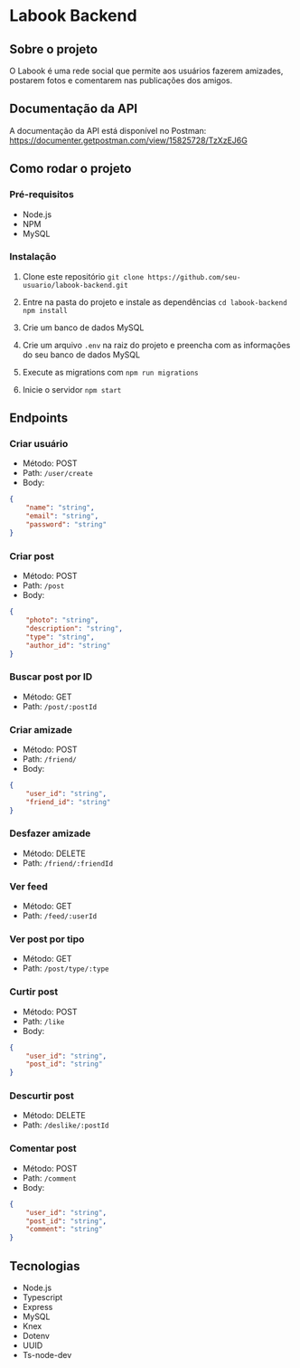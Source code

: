 # Labook Backend

## Sobre o projeto

O Labook é uma rede social que permite aos usuários fazerem amizades, postarem fotos e comentarem nas publicações dos amigos.

## Documentação da API

A documentação da API está disponível no Postman: https://documenter.getpostman.com/view/15825728/TzXzEJ6G

## Como rodar o projeto

### Pré-requisitos

- Node.js
- NPM
- MySQL

### Instalação

1. Clone este repositório
`git clone https://github.com/seu-usuario/labook-backend.git`

2. Entre na pasta do projeto e instale as dependências
 `cd labook-backend npm install`

3. Crie um banco de dados MySQL
4. Crie um arquivo `.env` na raiz do projeto e preencha com as informações do seu banco de dados MySQL
5. Execute as migrations com `npm run migrations`
6. Inicie o servidor `npm start`

## Endpoints

### Criar usuário

- Método: POST
- Path: `/user/create`
- Body:
```json
{
    "name": "string",
    "email": "string",
    "password": "string"
}
```

### Criar post

- Método: POST
- Path: `/post`
- Body:
```json
{
    "photo": "string",
    "description": "string",
    "type": "string",
    "author_id": "string"
}
```
### Buscar post por ID

- Método: GET
- Path: `/post/:postId`

### Criar amizade

- Método: POST
- Path: `/friend/`
- Body:
```json
{
    "user_id": "string",
    "friend_id": "string"
}
```

### Desfazer amizade

- Método: DELETE
- Path: `/friend/:friendId`

### Ver feed

- Método: GET
- Path: `/feed/:userId`

### Ver post por tipo

- Método: GET
- Path: `/post/type/:type`

### Curtir post

- Método: POST
- Path: `/like`
- Body:
```json
{
    "user_id": "string",
    "post_id": "string"
}
```

### Descurtir post

- Método: DELETE
- Path: `/deslike/:postId`

### Comentar post

- Método: POST
- Path: `/comment`
- Body:
```json
{
    "user_id": "string",
    "post_id": "string",
    "comment": "string"
}
```

## Tecnologias

- Node.js
- Typescript
- Express
- MySQL
- Knex
- Dotenv
- UUID
- Ts-node-dev